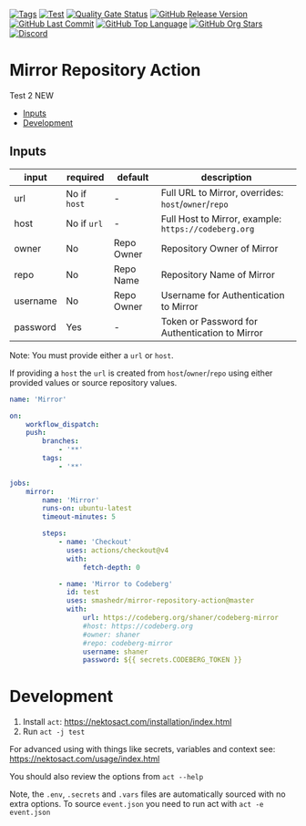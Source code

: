 [![Tags](https://img.shields.io/github/actions/workflow/status/smashedr/mirror-repository-action/tags.yaml?logo=github&logoColor=white&label=tags)](https://github.com/smashedr/mirror-repository-action/actions/workflows/tags.yaml)
[![Test](https://img.shields.io/github/actions/workflow/status/smashedr/mirror-repository-action/test.yaml?logo=github&logoColor=white&label=test)](https://github.com/smashedr/mirror-repository-action/actions/workflows/test.yaml)
[![Quality Gate Status](https://sonarcloud.io/api/project_badges/measure?project=smashedr_mirror-repository-action&metric=alert_status)](https://sonarcloud.io/summary/new_code?id=smashedr_mirror-repository-action)
[![GitHub Release Version](https://img.shields.io/github/v/release/smashedr/mirror-repository-action?logo=github)](https://github.com/smashedr/mirror-repository-action/releases/latest)
[![GitHub Last Commit](https://img.shields.io/github/last-commit/smashedr/mirror-repository-action?logo=github&logoColor=white&label=updated)](https://github.com/smashedr/mirror-repository-action/graphs/commit-activity)
[![GitHub Top Language](https://img.shields.io/github/languages/top/smashedr/mirror-repository-action?logo=htmx&logoColor=white)](https://github.com/smashedr/mirror-repository-action)
[![GitHub Org Stars](https://img.shields.io/github/stars/cssnr?style=flat&logo=github&logoColor=white)](https://cssnr.github.io/)
[![Discord](https://img.shields.io/discord/899171661457293343?logo=discord&logoColor=white&label=discord&color=7289da)](https://discord.gg/wXy6m2X8wY)

# Mirror Repository Action

Test 2 NEW

-   [Inputs](#Inputs)
-   [Development](#Development)

## Inputs

| input    | required     | default    | description                                          |
| -------- | ------------ | ---------- | ---------------------------------------------------- |
| url      | No if `host` | -          | Full URL to Mirror, overrides: `host`/`owner`/`repo` |
| host     | No if `url`  | -          | Full Host to Mirror, example: `https://codeberg.org` |
| owner    | No           | Repo Owner | Repository Owner of Mirror                           |
| repo     | No           | Repo Name  | Repository Name of Mirror                            |
| username | No           | Repo Owner | Username for Authentication to Mirror                |
| password | Yes          | -          | Token or Password for Authentication to Mirror       |

Note: You must provide either a `url` or `host`.

If providing a `host` the `url` is created from `host`/`owner`/`repo` using either provided values or source repository values.

```yaml
name: 'Mirror'

on:
    workflow_dispatch:
    push:
        branches:
            - '**'
        tags:
            - '**'

jobs:
    mirror:
        name: 'Mirror'
        runs-on: ubuntu-latest
        timeout-minutes: 5

        steps:
            - name: 'Checkout'
              uses: actions/checkout@v4
              with:
                  fetch-depth: 0

            - name: 'Mirror to Codeberg'
              id: test
              uses: smashedr/mirror-repository-action@master
              with:
                  url: https://codeberg.org/shaner/codeberg-mirror
                  #host: https://codeberg.org
                  #owner: shaner
                  #repo: codeberg-mirror
                  username: shaner
                  password: ${{ secrets.CODEBERG_TOKEN }}
```

# Development

1. Install `act`: https://nektosact.com/installation/index.html
2. Run `act -j test`

For advanced using with things like secrets, variables and context see: https://nektosact.com/usage/index.html

You should also review the options from `act --help`

Note, the `.env`, `.secrets` and `.vars` files are automatically sourced with no extra options.
To source `event.json` you need to run act with `act -e event.json`
